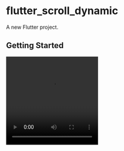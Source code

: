# flutter_scroll_dynamic

A new Flutter project.

## Getting Started

<video width="250" height="240" controls>
 <source src="assets/android.mp4" type="video/mp4">
 <source src="assets/ios.mp4" type="video/mp4">

